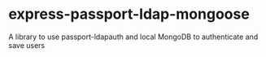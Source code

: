 # express-passport-ldap-mongoose
A library to use passport-ldapauth and local MongoDB to authenticate and save users
